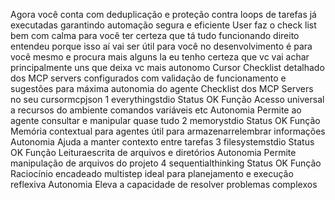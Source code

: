 Agora você conta com deduplicação e proteção contra loops de tarefas já executadas garantindo automação segura e eficiente
User
faz o check list bem com calma para você ter certeza que tá tudo funcionando direito entendeu porque isso aí vai ser útil para você no desenvolvimento é para você mesmo
e procura mais alguns la eu tenho certeza que vc vai achar principalmente uns que deixa vc mais autonomo
Cursor
 Checklist detalhado dos MCP servers configurados com validação de funcionamento e sugestões para máxima autonomia do agente
 Checklist dos MCP Servers no seu cursormcpjson
 1 everythingstdio
 Status OK
 Função Acesso universal a recursos do ambiente comandos variáveis etc
 Autonomia Permite ao agente consultar e manipular quase tudo
 2 memorystdio
 Status OK
 Função Memória contextual para agentes útil para armazenarrelembrar informações
 Autonomia Ajuda a manter contexto entre tarefas
 3 filesystemstdio
 Status OK
 Função Leituraescrita de arquivos e diretórios
 Autonomia Permite manipulação de arquivos do projeto
 4 sequentialthinking
 Status OK
 Função Raciocínio encadeado multistep ideal para planejamento e execução reflexiva
 Autonomia Eleva a capacidade de resolver problemas complexos